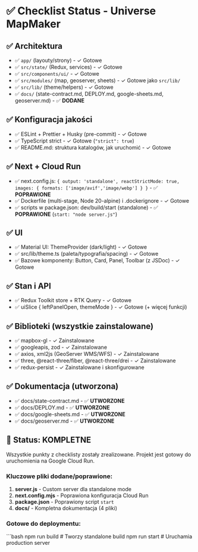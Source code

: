 # ✅ Checklist Status - Universe MapMaker

## ✅ Architektura
- ✅ `app/` (layouty/strony) - ✓ Gotowe
- ✅ `src/state/` (Redux, services) - ✓ Gotowe  
- ✅ `src/components/ui/` - ✓ Gotowe
- ✅ `src/modules/` (map, geoserver, sheets) - ✓ Gotowe jako `src/lib/`
- ✅ `src/lib/` (theme/helpers) - ✓ Gotowe
- ✅ `docs/` (state-contract.md, DEPLOY.md, google-sheets.md, geoserver.md) - ✅ **DODANE**

## ✅ Konfiguracja jakości
- ✅ ESLint + Prettier + Husky (pre-commit) - ✓ Gotowe
- ✅ TypeScript strict - ✓ Gotowe (`"strict": true`)
- ✅ README.md: struktura katalogów, jak uruchomić - ✓ Gotowe

## ✅ Next + Cloud Run
- ✅ next.config.js: `{ output: 'standalone', reactStrictMode: true, images: { formats: ['image/avif','image/webp'] } }` - ✅ **POPRAWIONE**
- ✅ Dockerfile (multi-stage, Node 20-alpine) i .dockerignore - ✓ Gotowe
- ✅ scripts w package.json: dev/build/start (standalone) - ✅ **POPRAWIONE** (`start: "node server.js"`)

## ✅ UI
- ✅ Material UI: ThemeProvider (dark/light) - ✓ Gotowe
- ✅ src/lib/theme.ts (paleta/typografia/spacing) - ✓ Gotowe
- ✅ Bazowe komponenty: Button, Card, Panel, Toolbar (z JSDoc) - ✓ Gotowe

## ✅ Stan i API
- ✅ Redux Toolkit store + RTK Query - ✓ Gotowe
- ✅ uiSlice { leftPanelOpen, themeMode } - ✓ Gotowe (+ więcej funkcji)

## ✅ Biblioteki (wszystkie zainstalowane)
- ✅ mapbox-gl - ✓ Zainstalowane
- ✅ googleapis, zod - ✓ Zainstalowane
- ✅ axios, xml2js (GeoServer WMS/WFS) - ✓ Zainstalowane
- ✅ three, @react-three/fiber, @react-three/drei - ✓ Zainstalowane
- ✅ redux-persist - ✓ Zainstalowane i skonfigurowane

## ✅ Dokumentacja (utworzona)
- ✅ docs/state-contract.md - ✅ **UTWORZONE**
- ✅ docs/DEPLOY.md - ✅ **UTWORZONE**
- ✅ docs/google-sheets.md - ✅ **UTWORZONE**
- ✅ docs/geoserver.md - ✅ **UTWORZONE**

## 🎯 Status: KOMPLETNE

Wszystkie punkty z checklisty zostały zrealizowane. Projekt jest gotowy do uruchomienia na Google Cloud Run.

### Kluczowe pliki dodane/poprawione:
1. **server.js** - Custom server dla standalone mode
2. **next.config.mjs** - Poprawiona konfiguracja Cloud Run
3. **package.json** - Poprawiony script `start`
4. **docs/** - Kompletna dokumentacja (4 pliki)

### Gotowe do deploymentu:
\`\`\`bash
npm run build  # Tworzy standalone build
npm run start  # Uruchamia production server

